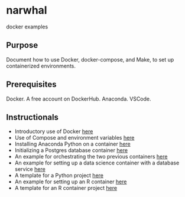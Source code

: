# narwhal

docker examples

## Purpose

Document how to use Docker, docker-compose, and Make, to set up containerized environments.

## Prerequisites

Docker. A free account on DockerHub. Anaconda. VSCode.

## Instructionals

* Introductory use of Docker [here](docs/1_valthorens.md)
* Use of Compose and environment variables [here](docs/2_lesarcs.md)
* Installing Anaconda Python on a container [here](docs/3_valdisere.md)
* Initializing a Postgres database container [here](docs/4_courchevel.md)
* An example for orchestrating the two previous containers [here](docs/5_saasfee.md)
* An example for setting up a data science container with a database service [here](docs/6_stmoritz.md)
* A template for a Python project [here](docs/7_pex.md)
* An example for setting up an R container [here](docs/8_whistler.md)
* A template for an R container project [here](docs/9_rex.md)
